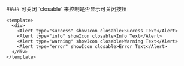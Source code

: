 <cn>
#### 可关闭
`closable` 来控制是否显示可关闭按钮
</cn>

```tpl
<template>
  <div>
    <Alert type="success" showIcon closable>Success Text</Alert>
    <Alert type="info" showIcon closable>Info Text</Alert>
    <Alert type="warning" showIcon closable>Warning Text</Alert>
    <Alert type="error" showIcon closable>Error Text</Alert>
  </div>
</template>
```
